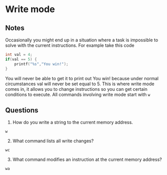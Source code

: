 # Write mode

## Notes
Occasionally you might end up in a situation where a task is impossible to solve with the current instructions. For example take this code 
```C
int val = 4;
if(val == 5) {
    printf("%s","You win!");
}
```
You will never be able to get it to print out You win! because under normal circumstances val will never be set equal to 5. This is where write mode comes in, it allows you to change instructions so you can get certain conditions to execute. All commands involving write mode start with `w`


## Questions
1. How do you write a string to the current memory address.
```
w
```

2. What command lists all write changes?
```
wc
```

3. What command modifies an instruction at the current memory address?
```
wa
```